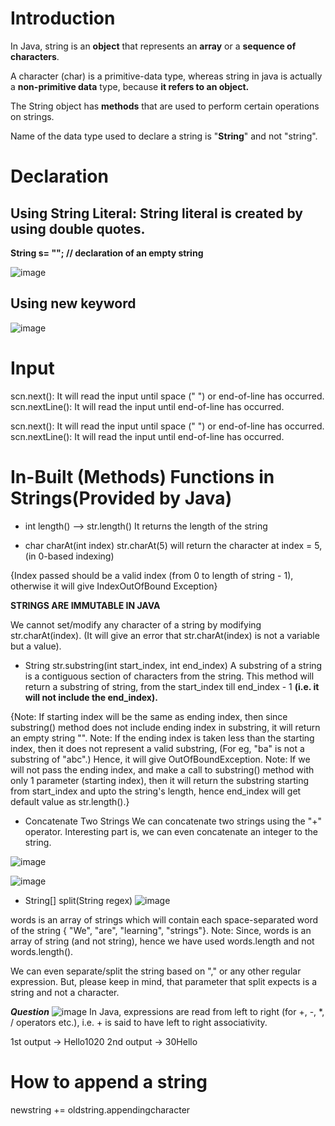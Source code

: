 # Introduction
In Java, string is an **object** that represents an **array** or a **sequence of characters**. 

A character (char) is a primitive-data type, 
whereas string in java is actually a **non-primitive data** type, because **it refers to an object.**

The String object has **methods** that are used to perform certain operations on strings.

Name of the data type used to declare a string is "**String**" and not "string".

# Declaration

## Using **String** **Literal**: String literal is created by using **double** **quotes**.
**String s= ""; // declaration of an empty string**

![image](https://user-images.githubusercontent.com/93143005/146854408-68509507-10d2-4b48-96a1-ad9e0ea7ac52.png)

## Using **new** keyword
![image](https://user-images.githubusercontent.com/93143005/146854514-ee8d0a75-dff8-4927-b441-5348c93842b0.png)

# Input
scn.next(): It will read the input until space (" ") or end-of-line has occurred.
scn.nextLine(): It will read the input until end-of-line has occurred.

scn.next(): It will read the input until space (" ") or end-of-line has occurred.
scn.nextLine(): It will read the input until end-of-line has occurred.

# In-Built (Methods) Functions in Strings(Provided by Java)
* int length() --> str.length()
It returns the length of the string

* char charAt(int index)
str.charAt(5) will return the character at index = 5, (in 0-based indexing)

{Index passed should be a valid index (from 0 to length of string - 1), otherwise it will give IndexOutOfBound Exception}

**STRINGS ARE IMMUTABLE IN JAVA**

We cannot set/modify any character of a string by modifying str.charAt(index). 
(It will give an error that str.charAt(index) is not a variable but a value).

* String str.substring(int start_index, int end_index)
A substring of a string is a contiguous section of characters from the string.
This method will return a substring of string, from the start_index till end_index - 1 **(i.e. it will not include the end_index).**

{Note: If starting index will be the same as ending index, then since substring() method does not include ending index in substring, it will return an empty string "".
Note: If the ending index is taken less than the starting index, then it does not represent a valid substring, (For eg, "ba" is not a substring of "abc".) Hence, it will give OutOfBoundException.
Note: If we will not pass the ending index, and make a call to substring() method with only 1 parameter (starting index), then it will return the substring starting from start_index and upto the string's length, hence end_index will get default value as str.length().}

* Concatenate Two Strings
We can concatenate two strings using the "+" operator.
Interesting part is, we can even concatenate an integer to the string.

![image](https://user-images.githubusercontent.com/93143005/146860189-203d1b19-13b5-4406-acf8-b480b3ad8f87.png)

![image](https://user-images.githubusercontent.com/93143005/146860198-7fe20ad9-44dd-4363-b85f-0db94f2e6349.png)

* String[] split(String regex)
 ![image](https://user-images.githubusercontent.com/93143005/146860398-87cedee2-c8d5-4930-95ef-b0e51ce79e35.png)

words is an array of strings which will contain each space-separated word of the string { "We", "are", "learning", "strings"}.
Note: Since, words is an array of string (and not string), hence we have used words.length and not words.length().

We can even separate/split the string based on "," or any other regular expression. 
But, please keep in mind, that parameter that split expects is a string and not a character.


*********************************Question*********************************
![image](https://user-images.githubusercontent.com/93143005/146866388-9ef6fd66-f40f-43d8-8bff-959390c3fbce.png)
In Java, expressions are read from left to right (for +, -, *, / operators etc.), i.e. + is said to have left to right associativity.

1st output -> Hello1020
2nd output -> 30Hello

# How to append a string
newstring += oldstring.appendingcharacter





